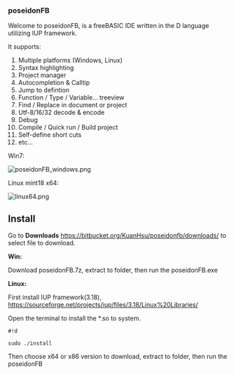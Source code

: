 ### poseidonFB ###

Welcome to poseidonFB, is a freeBASIC IDE written in the D language utilizing IUP framework.

It supports:

1. Multiple platforms (Windows, Linux)
2. Syntax highlighting
3. Project manager
4. Autocompletion & Calltip
5. Jump to defintion
5. Function / Type / Variable... treeview
7. Find / Replace in document or project
8. Utf-8/16/32 decode & encode
9. Debug
10. Compile / Quick run / Build project
11. Self-define short cuts
12. etc...

Win7:

![poseidonFB_windows.png](https://bitbucket.org/repo/j5rjj4/images/501719893-poseidonFB_windows.png)

Linux mint18 x64:

![linux64.png](https://bitbucket.org/repo/j5rjj4/images/559348986-linux64.png)

## Install ##
Go to **Downloads** https://bitbucket.org/KuanHsu/poseidonfb/downloads/ to select file to download.

**Win:**

Download poseidonFB.7z, extract to folder, then run the poseidonFB.exe

**Linux:**

First install IUP framework(3.18), https://sourceforge.net/projects/iup/files/3.18/Linux%20Libraries/

Open the terminal to install the *.so to system.

```
#!d

sudo ./install

```

Then choose x64 or x86 version to download, extract to folder, then run the poseidonFB